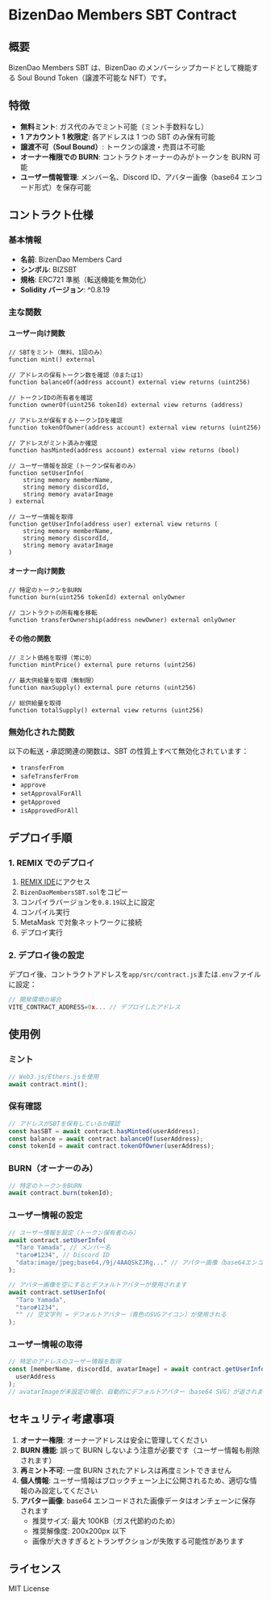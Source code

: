 # BizenDao Members SBT Contract

## 概要

BizenDao Members SBT は、BizenDao のメンバーシップカードとして機能する Soul Bound Token（譲渡不可能な NFT）です。

## 特徴

- **無料ミント**: ガス代のみでミント可能（ミント手数料なし）
- **1 アカウント 1 枚限定**: 各アドレスは 1 つの SBT のみ保有可能
- **譲渡不可（Soul Bound）**: トークンの譲渡・売買は不可能
- **オーナー権限での BURN**: コントラクトオーナーのみがトークンを BURN 可能
- **ユーザー情報管理**: メンバー名、Discord ID、アバター画像（base64 エンコード形式）を保存可能

## コントラクト仕様

### 基本情報

- **名前**: BizenDao Members Card
- **シンボル**: BIZSBT
- **規格**: ERC721 準拠（転送機能を無効化）
- **Solidity バージョン**: ^0.8.19

### 主な関数

#### ユーザー向け関数

```solidity
// SBTをミント（無料、1回のみ）
function mint() external

// アドレスの保有トークン数を確認（0または1）
function balanceOf(address account) external view returns (uint256)

// トークンIDの所有者を確認
function ownerOf(uint256 tokenId) external view returns (address)

// アドレスが保有するトークンIDを確認
function tokenOfOwner(address account) external view returns (uint256)

// アドレスがミント済みか確認
function hasMinted(address account) external view returns (bool)

// ユーザー情報を設定（トークン保有者のみ）
function setUserInfo(
    string memory memberName,
    string memory discordId,
    string memory avatarImage
) external

// ユーザー情報を取得
function getUserInfo(address user) external view returns (
    string memory memberName,
    string memory discordId,
    string memory avatarImage
)
```

#### オーナー向け関数

```solidity
// 特定のトークンをBURN
function burn(uint256 tokenId) external onlyOwner

// コントラクトの所有権を移転
function transferOwnership(address newOwner) external onlyOwner
```

#### その他の関数

```solidity
// ミント価格を取得（常に0）
function mintPrice() external pure returns (uint256)

// 最大供給量を取得（無制限）
function maxSupply() external pure returns (uint256)

// 総供給量を取得
function totalSupply() external view returns (uint256)
```

### 無効化された関数

以下の転送・承認関連の関数は、SBT の性質上すべて無効化されています：

- `transferFrom`
- `safeTransferFrom`
- `approve`
- `setApprovalForAll`
- `getApproved`
- `isApprovedForAll`

## デプロイ手順

### 1. REMIX でのデプロイ

1. [REMIX IDE](https://remix.ethereum.org)にアクセス
2. `BizenDaoMembersSBT.sol`をコピー
3. コンパイラバージョンを`0.8.19`以上に設定
4. コンパイル実行
5. MetaMask で対象ネットワークに接続
6. デプロイ実行

### 2. デプロイ後の設定

デプロイ後、コントラクトアドレスを`app/src/contract.js`または`.env`ファイルに設定：

```javascript
// 開発環境の場合
VITE_CONTRACT_ADDRESS=0x... // デプロイしたアドレス
```

## 使用例

### ミント

```javascript
// Web3.js/Ethers.jsを使用
await contract.mint();
```

### 保有確認

```javascript
// アドレスがSBTを保有しているか確認
const hasSBT = await contract.hasMinted(userAddress);
const balance = await contract.balanceOf(userAddress);
const tokenId = await contract.tokenOfOwner(userAddress);
```

### BURN（オーナーのみ）

```javascript
// 特定のトークンをBURN
await contract.burn(tokenId);
```

### ユーザー情報の設定

```javascript
// ユーザー情報を設定（トークン保有者のみ）
await contract.setUserInfo(
  "Taro Yamada", // メンバー名
  "taro#1234", // Discord ID
  "data:image/jpeg;base64,/9j/4AAQSkZJRg..." // アバター画像（base64エンコード形式）
);

// アバター画像を空にするとデフォルトアバターが使用されます
await contract.setUserInfo(
  "Taro Yamada",
  "taro#1234",
  "" // 空文字列 → デフォルトアバター（青色のSVGアイコン）が使用される
);
```

### ユーザー情報の取得

```javascript
// 特定のアドレスのユーザー情報を取得
const [memberName, discordId, avatarImage] = await contract.getUserInfo(
  userAddress
);
// avatarImageが未設定の場合、自動的にデフォルトアバター（base64 SVG）が返されます
```

## セキュリティ考慮事項

1. **オーナー権限**: オーナーアドレスは安全に管理してください
2. **BURN 機能**: 誤って BURN しないよう注意が必要です（ユーザー情報も削除されます）
3. **再ミント不可**: 一度 BURN されたアドレスは再度ミントできません
4. **個人情報**: ユーザー情報はブロックチェーン上に公開されるため、適切な情報のみ設定してください
5. **アバター画像**: base64 エンコードされた画像データはオンチェーンに保存されます
   - 推奨サイズ: 最大 100KB（ガス代節約のため）
   - 推奨解像度: 200x200px 以下
   - 画像が大きすぎるとトランザクションが失敗する可能性があります

## ライセンス

MIT License

